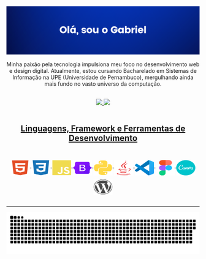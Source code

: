 <img src="https://github.com/GabrielBarbosa0/GabrielBarbosa0/blob/main/image/banner-github.png" />
<p align="center" text-align="center">Minha paixão pela tecnologia impulsiona meu foco no desenvolvimento web e design digital. Atualmente, estou cursando Bacharelado em Sistemas de Informação na UPE (Universidade de Pernambuco), mergulhando ainda mais fundo no vasto universo da computação.</p>

<br>

<div align="center">
  <a href="https://github.com/GabrielBarbosa0">
  <img height="180em" src="https://github-readme-stats.vercel.app/api?username=GabrielBarbosa0&show_icons=true&theme=github_dark&include_all_commits=true&count_private=true"/>
  <img height="180em" src="https://github-readme-stats.vercel.app/api/top-langs/?username=GabrielBarbosa0&layout=compact&langs_count=7&theme=github_dark"/>
</div>  
<br>
<h2  align="center">Linguagens, Framework e Ferramentas de Desenvolvimento </h2>
 

<style>
.icon {
    margin-top: 10px;
  }
</style>  

<div style="display: inline_block" align="center"><br>
<img class="icon" align="center" alt="Gabriel-HTML" height="40" width="50" src="https://raw.githubusercontent.com/devicons/devicon/master/icons/html5/html5-plain.svg">
<img class="icon" align="center" alt="Gabriel-CSS" height="40" width="50" src="https://raw.githubusercontent.com/devicons/devicon/master/icons/css3/css3-plain.svg">
<img class="icon" align="center" alt="Gabriel-Js" height="40" width="50" src="https://raw.githubusercontent.com/devicons/devicon/master/icons/javascript/javascript-plain.svg">
<img class="icon" align="center" alt="Gabriel-Bootstrap" height="40" width="50" src="https://raw.githubusercontent.com/devicons/devicon/master/icons/bootstrap/bootstrap-original.svg">
<img class="icon" align="center" alt="Gabriel-Python" height="40" width="50" src="https://raw.githubusercontent.com/devicons/devicon/master/icons/python/python-plain.svg">
<img class="icon" align="center" alt="Gabriel-Java" height="40" width="50" src="https://raw.githubusercontent.com/devicons/devicon/master/icons/java/java-plain.svg">
<img class="icon" align="center" alt="Gabriel-VSCode" height="40" width="50" src="https://raw.githubusercontent.com/devicons/devicon/master/icons/vscode/vscode-original.svg">
<img class="icon" align="center" alt="Gabriel-Figma" height="40" width="50" src="https://raw.githubusercontent.com/devicons/devicon/master/icons/figma/figma-original.svg">
<img class="icon" align="center" alt="Gabriel-Canva" height="40" width="50" src="https://raw.githubusercontent.com/devicons/devicon/master/icons/canva/canva-original.svg">
<img class="icon" align="center" alt="Gabriel-Wordpress" height="40" width="50" src="https://raw.githubusercontent.com/devicons/devicon/master/icons/wordpress/wordpress-plain.svg">
  
</div>
<br>
<hr>
<div  align="center">  
  
  ![Snake animation](https://github.com/GabrielBarbosa0/GabrielBarbosa0/blob/output/github-contribution-grid-snake.svg)  
</div>

